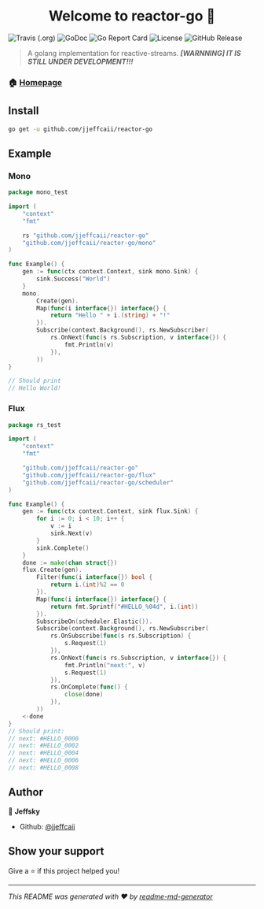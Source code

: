 <h1 align="center">Welcome to reactor-go 👋</h1>

![Travis (.org)](https://img.shields.io/travis/jjeffcaii/reactor-go.svg?style=flat-square)
![GoDoc](https://godoc.org/github.com/jjeffcaii/reactor-go?status.svg)
![Go Report Card](https://goreportcard.com/badge/github.com/jjeffcaii/reactor-go)
![License](https://img.shields.io/github/license/jjeffcaii/reactor-go.svg)
![GitHub Release](https://img.shields.io/github/release-pre/jjeffcaii/reactor-go.svg)

> A golang implementation for reactive-streams. ***[WARNNING] IT IS STILL UNDER DEVELOPMENT!!!***

### 🏠 [Homepage](https://github.com/jjeffcaii/reactor-go)

## Install

```sh
go get -u github.com/jjeffcaii/reactor-go
```

## Example

### Mono
```go
package mono_test

import (
	"context"
	"fmt"

	rs "github.com/jjeffcaii/reactor-go"
	"github.com/jjeffcaii/reactor-go/mono"
)

func Example() {
	gen := func(ctx context.Context, sink mono.Sink) {
		sink.Success("World")
	}
	mono.
		Create(gen).
		Map(func(i interface{}) interface{} {
			return "Hello " + i.(string) + "!"
		}).
		Subscribe(context.Background(), rs.NewSubscriber(
			rs.OnNext(func(s rs.Subscription, v interface{}) {
				fmt.Println(v)
			}),
		))
}

// Should print
// Hello World!

```

### Flux
```go
package rs_test

import (
	"context"
	"fmt"

	"github.com/jjeffcaii/reactor-go"
	"github.com/jjeffcaii/reactor-go/flux"
	"github.com/jjeffcaii/reactor-go/scheduler"
)

func Example() {
	gen := func(ctx context.Context, sink flux.Sink) {
		for i := 0; i < 10; i++ {
			v := i
			sink.Next(v)
		}
		sink.Complete()
	}
	done := make(chan struct{})
	flux.Create(gen).
		Filter(func(i interface{}) bool {
			return i.(int)%2 == 0
		}).
		Map(func(i interface{}) interface{} {
			return fmt.Sprintf("#HELLO_%04d", i.(int))
		}).
		SubscribeOn(scheduler.Elastic()).
		Subscribe(context.Background(), rs.NewSubscriber(
			rs.OnSubscribe(func(s rs.Subscription) {
				s.Request(1)
			}),
			rs.OnNext(func(s rs.Subscription, v interface{}) {
				fmt.Println("next:", v)
				s.Request(1)
			}),
			rs.OnComplete(func() {
				close(done)
			}),
		))
	<-done
}
// Should print:
// next: #HELLO_0000
// next: #HELLO_0002
// next: #HELLO_0004
// next: #HELLO_0006
// next: #HELLO_0008
```

## Author

👤 **Jeffsky**

* Github: [@jjeffcaii](https://github.com/jjeffcaii)

## Show your support

Give a ⭐️ if this project helped you!

***
_This README was generated with ❤️ by [readme-md-generator](https://github.com/kefranabg/readme-md-generator)_
